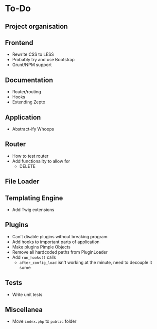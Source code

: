 To-Do
====

## Project organisation

## Frontend
- Rewrite CSS to LESS
- Probably try and use Bootstrap
- Grunt/NPM support

## Documentation
- Router/routing
- Hooks
- Extending Zepto

## Application
- Abstract-ify Whoops

## Router
- How to test router
- Add functionality to allow for
    - DELETE

## File Loader

## Templating Engine
- Add Twig extensions

## Plugins
- Can't disable plugins without breaking program
- Add hooks to important parts of application
- Make plugins Pimple Objects
- Remove all hardcoded paths from PluginLoader
- Add ``run_hooks()`` calls
    - ``after_config_load`` isn't working at the minute, need to decouple it some

## Tests
- Write unit tests

## Miscellanea
- Move ``index.php`` to ``public`` folder
